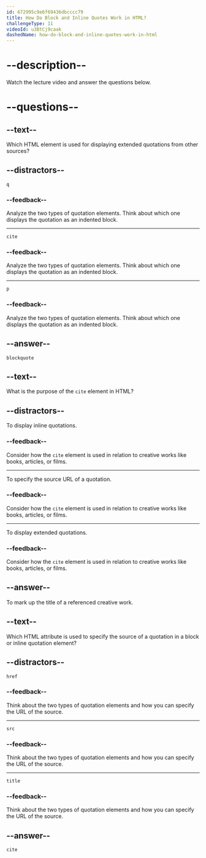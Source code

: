 ```yaml
---
id: 672995c9e6f69436dbcccc79
title: How Do Block and Inline Quotes Work in HTML?
challengeType: 11
videoId: u3BtCj9caak
dashedName: how-do-block-and-inline-quotes-work-in-html
---
```


# --description--

Watch the lecture video and answer the questions below.

# --questions--

## --text--

Which HTML element is used for displaying extended quotations from other sources?

## --distractors--

`q`

### --feedback--

Analyze the two types of quotation elements. Think about which one displays the quotation as an indented block.

---

`cite`

### --feedback--

Analyze the two types of quotation elements. Think about which one displays the quotation as an indented block.

---

`p`

### --feedback--

Analyze the two types of quotation elements. Think about which one displays the quotation as an indented block.

## --answer--

`blockquote`

## --text--

What is the purpose of the `cite` element in HTML?

## --distractors--

To display inline quotations.

### --feedback--

Consider how the `cite` element is used in relation to creative works like books, articles, or films.

---

To specify the source URL of a quotation.

### --feedback--

Consider how the `cite` element is used in relation to creative works like books, articles, or films.

---

To display extended quotations.

### --feedback--

Consider how the `cite` element is used in relation to creative works like books, articles, or films.

## --answer--

To mark up the title of a referenced creative work.

## --text--

Which HTML attribute is used to specify the source of a quotation in a block or inline quotation element?

## --distractors--

`href`

### --feedback--

Think about the two types of quotation elements and how you can specify the URL of the source.

---

`src`

### --feedback--

Think about the two types of quotation elements and how you can specify the URL of the source.

---

`title`

### --feedback--

Think about the two types of quotation elements and how you can specify the URL of the source.

## --answer--

`cite`

